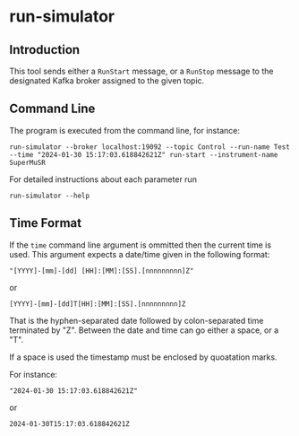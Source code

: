 # run-simulator

## Introduction

This tool sends either a `RunStart` message, or a `RunStop` message to the designated Kafka broker assigned to the given topic.

## Command Line

The program is executed from the command line, for instance:

```shell
run-simulator --broker localhost:19092 --topic Control --run-name Test --time "2024-01-30 15:17:03.618842621Z" run-start --instrument-name SuperMuSR
```

For detailed instructions about each parameter run

```shell
run-simulator --help
```

## Time Format

If  the ``time`` command line argument is ommitted then the current time is used. This argument expects a date/time given in the following format:

```shell
"[YYYY]-[mm]-[dd] [HH]:[MM]:[SS].[nnnnnnnnn]Z"
```

or

```shell
[YYYY]-[mm]-[dd]T[HH]:[MM]:[SS].[nnnnnnnnn]Z
```

That is the hyphen-separated date followed by colon-separated time terminated by "Z". Between the date and time can go either a space, or a "T".

If a space is used the timestamp must be enclosed by quoatation marks.

For instance:

```shell
"2024-01-30 15:17:03.618842621Z"
```

or

```shell
2024-01-30T15:17:03.618842621Z
```
